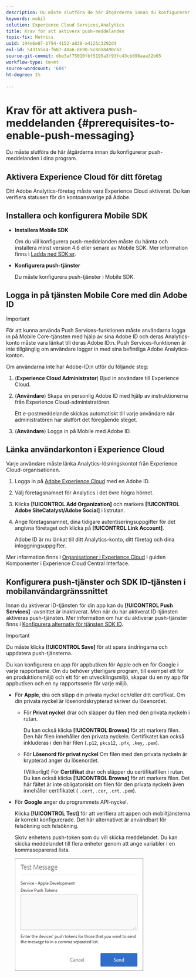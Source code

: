 ```yaml
---
description: Du måste slutföra de här åtgärderna innan du konfigurerar Push Messaging i program.
keywords: mobil
solution: Experience Cloud Services,Analytics
title: Krav för att aktivera push-meddelanden
topic-fix: Metrics
uuid: 194e6e07-b794-4152-a838-a4125c3292d4
exl-id: 543155a4-f687-48a6-8690-5c8da8490c62
source-git-commit: dbe3af75010fbf5195a3f93fc43cb696aaa32b65
workflow-type: tm+mt
source-wordcount: '604'
ht-degree: 1%

---
```


# Krav för att aktivera push-meddelanden {#prerequisites-to-enable-push-messaging}

Du måste slutföra de här åtgärderna innan du konfigurerar push-meddelanden i dina program.

## Aktivera Experience Cloud för ditt företag

Ditt Adobe Analytics-företag måste vara Experience Cloud aktiverat. Du kan verifiera statusen för din kontoansvarige på Adobe.

## Installera och konfigurera Mobile SDK

* **Installera Mobile SDK**

   Om du vill konfigurera push-meddelanden måste du hämta och installera minst version 4.6 eller senare av Mobile SDK. Mer information finns i [Ladda ned SDK:er](/help/using/c-manage-app-settings/c-mob-confg-app/t-config-analytics/download-sdk.md).

* **Konfigurera push-tjänster**

   Du måste konfigurera push-tjänster i Mobile SDK.

## Logga in på tjänsten Mobile Core med din Adobe ID

>[!IMPORTANT]
>
>För att kunna använda Push Services-funktionen måste användarna logga in på Mobile Core-tjänsten med hjälp av sina Adobe ID och deras Analytics-konto måste vara länkat till deras Adobe ID:n. Push Services-funktionen är inte tillgänglig om användare loggar in med sina befintliga Adobe Analytics-konton.

Om användarna inte har Adobe-ID:n utför du följande steg:

1. (**Experience Cloud Administrator**) Bjud in användare till Experience Cloud.

1. (**Användare**) Skapa en personlig Adobe ID med hjälp av instruktionerna från Experience Cloud-administratören.

   Ett e-postmeddelande skickas automatiskt till varje användare när administratören har slutfört det föregående steget.

1. (**Användare**) Logga in på Mobile med Adobe ID.

## Länka användarkonton i Experience Cloud

Varje användare måste länka Analytics-lösningskontot från Experience Cloud-organisationen.

1. Logga in på [Adobe Experience Cloud](https://experience.adobe.com) med en Adobe ID.

1. Välj företagsnamnet för Analytics i det övre högra hörnet.

1. Klicka **[!UICONTROL Add Organization]** och markera **[!UICONTROL Adobe SiteCatalyst/Adobe Social]** i listrutan.

1. Ange företagsnamnet, dina tidigare autentiseringsuppgifter för det angivna företaget och klicka på **[!UICONTROL Link Account]**.

   Adobe ID är nu länkat till ditt Analytics-konto, ditt företag och dina inloggningsuppgifter.

Mer information finns i [Organisationer i Experience Cloud](https://experienceleague.adobe.com/docs/core-services/interface/administration/organizations.html?lang=sv) i guiden Komponenter i Experience Cloud Central Interface.

## Konfigurera push-tjänster och SDK ID-tjänsten i mobilanvändargränssnittet

Innan du aktiverar ID-tjänsten för din app kan du **[!UICONTROL Push Services]** -avsnittet är inaktiverat. Men när du har aktiverat ID-tjänsten aktiveras push-tjänsten. Mer information om hur du aktiverar push-tjänster finns i [Konfigurera alternativ för tjänsten SDK ID](/help/using/c-manage-app-settings/c-mob-confg-app/t-config-visitor.md).

>[!IMPORTANT]
>
>Du måste klicka **[!UICONTROL Save]** för att spara ändringarna och uppdatera push-tjänsterna.
>
>Du kan konfigurera en app för appbutiken för Apple och en för Google i varje rapportserie. Om du behöver ytterligare program, till exempel ett för en produktionsmiljö och ett för en utvecklingsmiljö, skapar du en ny app för appbutiken och en ny rapportsserie för varje miljö.

* För **Apple**, dra och släpp din privata nyckel och/eller ditt certifikat. Om din privata nyckel är lösenordskrypterad skriver du lösenordet.

   * För **Privat nyckel** drar och släpper du filen med den privata nyckeln i rutan.

      Du kan också klicka **[!UICONTROL Browse]** för att markera filen. Den här filen innehåller den privata nyckeln. Certifikatet kan också inkluderas i den här filen (`.p12`, `pkcs12`, `.pfx`, `.key`, `.pem`).

   * För **Lösenord för privat nyckel** Om filen med den privata nyckeln är krypterad anger du lösenordet.

      (Villkorligt) För **Certifikat** drar och släpper du certifikatfilen i rutan. Du kan också klicka **[!UICONTROL Browse]** för att markera filen. Det här fältet är inte obligatoriskt om filen för den privata nyckeln även innehåller certifikatet ( `.cert`, `.cer`, `.crt`, `.pem`).

* För **Google** anger du programmets API-nyckel.

   Klicka **[!UICONTROL Test]** för att verifiera att appen och mobiltjänsterna är korrekt konfigurerade. Det här alternativet är användbart för felsökning och felsökning.

   Skriv enhetens push-token som du vill skicka meddelandet. Du kan skicka meddelandet till flera enheter genom att ange variabler i en kommaseparerad lista.

   ![push test message](assets/push_test_list.png)
